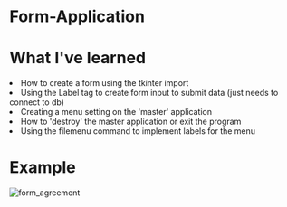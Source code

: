 # Form-Application

# What I've learned
<li> How to create a form using the tkinter import
<li> Using the Label tag to create form input to submit data (just needs to connect to db)
<li> Creating a menu setting on the 'master' application
<li> How to 'destroy' the master application or exit the program
<li> Using the filemenu command to implement labels for the menu

# Example
![form_agreement](https://user-images.githubusercontent.com/36749450/93713639-29b33f80-fb2b-11ea-9b63-365e965c4445.PNG)
